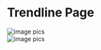 <h1>Trendline Page</h1>
<div>
<img src="" alt="image pics">
</div>
<div>
<img src="" alt="image pics">
</div>

